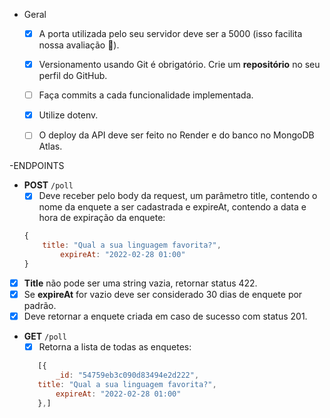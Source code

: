 - Geral
    - [x]  A porta utilizada pelo seu servidor deve ser a 5000 (isso facilita nossa avaliação 🙂).
    - [x]  Versionamento usando Git é obrigatório. Crie um **repositório** no seu perfil do GitHub.
    - [ ]  Faça commits a cada funcionalidade implementada.
    - [x]  Utilize dotenv.
    - [ ]  O deploy da API deve ser feito no Render e do banco no MongoDB Atlas.


-ENDPOINTS

- **POST** `/poll`
    - [X]  Deve receber pelo body da request, um parâmetro title, contendo o nome da enquete a ser cadastrada e expireAt, contendo a data e hora de expiração da enquete:
    
    ```jsx
    {
        title: "Qual a sua linguagem favorita?",
    		expireAt: "2022-02-28 01:00" 
    }
    ```
    
- [X]  **Title** não pode ser uma string vazia, retornar status 422.
- [X]  Se **expireAt** for vazio deve ser considerado 30 dias de enquete por padrão.
- [X]  Deve retornar a enquete criada em caso de sucesso com status 201.

- **GET** `/poll`
    - [x]  Retorna a lista de todas as enquetes:
     ```jsx
        [{
            _id: "54759eb3c090d83494e2d222",
        title: "Qual a sua linguagem favorita?",
            expireAt: "2022-02-28 01:00" 
        },]
```
	

